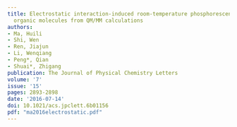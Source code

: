 ```yaml
---
title: Electrostatic interaction-induced room-temperature phosphorescence in pure
  organic molecules from QM/MM calculations
authors:
- Ma, Huili
- Shi, Wen
- Ren, Jiajun
- Li, Wenqiang
- Peng*, Qian
- Shuai*, Zhigang
publication: The Journal of Physical Chemistry Letters
volume: '7'
issue: '15'
pages: 2893-2898
date: '2016-07-14'
doi: 10.1021/acs.jpclett.6b01156
pdf: "ma2016electrostatic.pdf"
---
```

